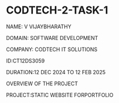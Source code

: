# CODTECH-2-TASK-1
NAME: V VIJAYBHARATHY

DOMAIN: SOFTWARE DEVELOPMENT

COMPANY: CODTECH IT SOLUTIONS

ID:CT12DS3059

DURATION:12 DEC 2024 TO 12 FEB 2025

OVERVIEW OF THE PROJECT

PROJECT:STATIC WEBSITE FORPORTFOLIO
